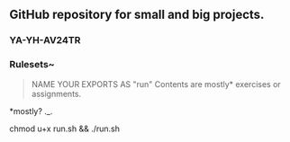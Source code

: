 
## GitHub repository for small and big projects.
### YA-YH-AV24TR
### Rulesets~
> NAME YOUR EXPORTS AS "run"
> Contents are mostly* exercises or assignments.

*mostly? ._.

chmod u+x run.sh && ./run.sh
